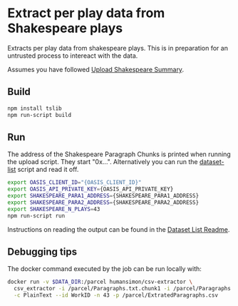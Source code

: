 # Extract per play data from Shakespeare plays

Extracts per play data from shakespeare plays. This is in preparation for an
untrusted process to intereact with the data.

Assumes you have followed [Upload Shakespeare Summary](../file-upload/scropts/upload-oss.sh).

## Build

```bash
npm install tslib
npm run-script build
```

## Run

The address of the Shakespeare Paragraph Chunks is printed when running the upload script.
They start "0x...".
Alternatively you can run the [dataset-list](../dataset-list/) script and read it off.

```bash
export OASIS_CLIENT_ID="{OASIS_CLIENT_ID}"
export OASIS_API_PRIVATE_KEY={OASIS_API_PRIVATE_KEY}
export SHAKESPEARE_PARA1_ADDRESS={SHAKESPEARE_PARA1_ADDRESS}
export SHAKESPEARE_PARA2_ADDRESS={SHAKESPEARE_PARA2_ADDRESS}
export SHAKESPEARE_N_PLAYS=43
npm run-script run
```

Instructions on reading the output can be found in the [Dataset List Readme](../dataset-list/).

## Debugging tips

The docker command executed by the job can be run locally with:

```bash
docker run -v $DATA_DIR:/parcel humansimon/csv-extractor \
  csv_extractor -i /parcel/Paragraphs.txt.chunk1 -i /parcel/Paragraphs.txt.chunk2 \
  -c PlainText --id WorkID -n 43 -p /parcel/ExtratedParagraphs.csv
```
